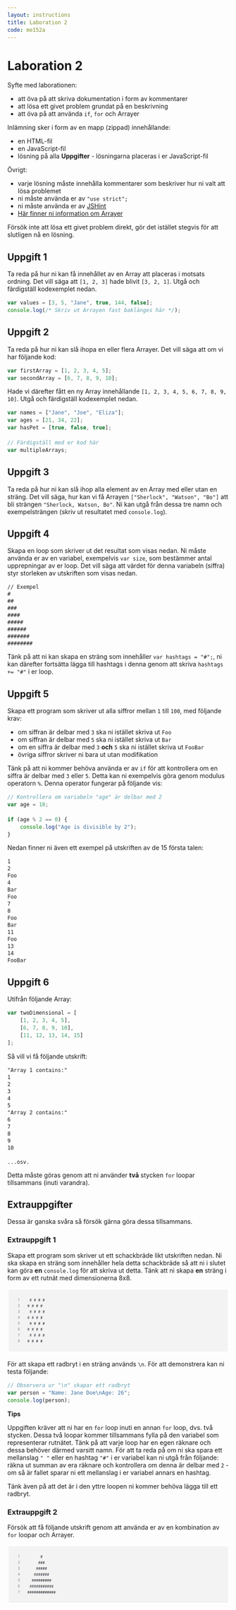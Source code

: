 ```yaml
---
layout: instructions
title: Laboration 2
code: me152a
---
```


# Laboration 2

Syfte med laborationen:

* att öva på att skriva dokumentation i form av kommentarer
* att lösa ett givet problem grundat på en beskrivning
* att öva på att använda `if`, `for` och Arrayer

Inlämning sker i form av en mapp (zippad) innehållande:

* en HTML-fil
* en JavaScript-fil
* lösning på alla __Uppgifter__ - lösningarna placeras i er JavaScript-fil

Övrigt:

* varje lösning måste innehålla kommentarer som beskriver hur ni valt att lösa problemet
* ni måste använda er av `"use strict";`
* ni måste använda er av [JSHint](http://jshint.com/)
* [Här finner ni information om Arrayer](https://developer.mozilla.org/en-US/docs/Web/JavaScript/Reference/Global_Objects/Array)

Försök inte att lösa ett givet problem direkt, gör det istället stegvis för att slutligen nå en lösning.

## Uppgift 1

Ta reda på hur ni kan få innehållet av en Array att placeras i motsats ordning. Det vill säga att `[1, 2, 3]` hade blivit `[3, 2, 1]`. Utgå och färdigställ kodexemplet nedan.

``` js
var values = [3, 5, "Jane", true, 144, false];
console.log(/* Skriv ut Arrayen fast baklänges här */);
```

## Uppgift 2

Ta reda på hur ni kan slå ihopa en eller flera Arrayer. Det vill säga att om vi har följande kod:

``` js
var firstArray = [1, 2, 3, 4, 5];
var secondArray = [6, 7, 8, 9, 10];
```

Hade vi därefter fått en ny Array innehållande `[1, 2, 3, 4, 5, 6, 7, 8, 9, 10]`. Utgå och färdigställ kodexemplet nedan.

``` js
var names = ["Jane", "Joe", "Eliza"];
var ages = [21, 34, 22];
var hasPet = [true, false, true];

// Färdigställ med er kod här
var multipleArrays;
```

## Uppgift 3

Ta reda på hur ni kan slå ihop alla element av en Array med eller utan en sträng. Det vill säga, hur kan vi få Arrayen `["Sherlock", "Watson", "Bo"]` att bli strängen `"Sherlock, Watson, Bo"`. Ni kan utgå från dessa tre namn och exempelsträngen (skriv ut resultatet med `console.log`).

## Uppgift 4

Skapa en loop som skriver ut det resultat som visas nedan. Ni måste använda er av en variabel, exempelvis `var size`, som bestämmer antal upprepningar av er loop. Det vill säga att värdet för denna variabeln (siffra) styr storleken av utskriften som visas nedan.

```
// Exempel
#
##
###
####
#####
######
#######
########
```

Tänk på att ni kan skapa en sträng som innehåller `var hashtags = "#";`, ni kan därefter fortsätta lägga till hashtags i denna genom att skriva `hashtags += "#"` i er loop.

## Uppgift 5

Skapa ett program som skriver ut alla siffror mellan `1` till `100`, med följande krav:

* om siffran är delbar med `3` ska ni istället skriva ut `Foo`
* om siffran är delbar med `5` ska ni istället skriva ut `Bar`
* om en siffra är delbar med `3` **och** `5` ska ni istället skriva ut `FooBar`
* övriga siffror skriver ni bara ut utan modifikation

Tänk på att ni kommer behöva använda er av `if` för att kontrollera om en siffra är delbar med `3` eller `5`. Detta kan ni exempelvis göra genom modulus operatorn `%`. Denna operator fungerar på följande vis:

``` js
// Kontrollera om variabeln "age" är delbar med 2
var age = 18;

if (age % 2 == 0) {
    console.log("Age is divisible by 2");
}
```

Nedan finner ni även ett exempel på utskriften av de 15 första talen:

```
1
2
Foo
4
Bar
Foo
7
8
Foo
Bar
11
Foo
13
14
FooBar
```

## Uppgift 6

Utifrån följande Array:

``` js
var twoDimensional = [
    [1, 2, 3, 4, 5],
    [6, 7, 8, 9, 10],
    [11, 12, 13, 14, 15]
];
```

Så vill vi få följande utskrift:

```
"Array 1 contains:"
1
2
3
4
5
"Array 2 contains:"
6
7
8
9
10

...osv.
```

Detta måste göras genom att ni använder **två** stycken `for` loopar tillsammans (inuti varandra).

## Extrauppgifter

Dessa är ganska svåra så försök gärna göra dessa tillsammans.

### Extrauppgift 1

Skapa ett program som skriver ut ett schackbräde likt utskriften nedan. Ni ska skapa en sträng som innehåller hela detta schackbräde så att ni i slutet kan göra **en** `console.log` för att skriva ut detta. Tänk att ni skapa **en** sträng i form av ett rutnät med dimensionerna 8x8.

![](images/e02_1.png)

För att skapa ett radbryt i en sträng används `\n`. För att demonstrera kan ni testa följande:

``` js
// Observera ur "\n" skapar ett radbryt
var person = "Name: Jane Doe\nAge: 26";
console.log(person);
```

**Tips**

Uppgiften kräver att ni har en `for` loop inuti en annan `for` loop, dvs. två stycken. Dessa två loopar kommer tillsammans fylla på den variabel som representerar rutnätet. Tänk på att varje loop har en egen räknare och dessa behöver därmed varsitt namn. För att ta reda på om ni ska spara ett mellanslag `" "` eller en hashtag `"#"` i er variabel kan ni utgå från följande: räkna ut summan av era räknare och kontrollera om denna är delbar med `2` - om så är fallet sparar ni ett mellanslag i er variabel annars en hashtag.

Tänk även på att det är i den yttre loopen ni kommer behöva lägga till ett radbryt.

### Extrauppgift 2

Försök att få följande utskrift genom att använda er av en kombination av `for` loopar och Arrayer.

![](images/e02_2.png)
